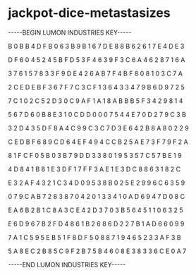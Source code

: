 # jackpot-dice-metastasizes

-----BEGIN LUMON INDUSTRIES KEY-----

B 0 B B 4 D F B 0 6 3 B 9 B 1 6 7 D E 8 8 B 6 2 6 1 7 E 4 D E 3

D F 6 0 4 5 2 4 5 B F D 5 3 F 4 6 3 9 F 3 C 6 A 4 6 2 8 7 1 6 A

3 7 6 1 5 7 8 3 3 F 9 D E 4 2 6 A B 7 F 4 B F 8 0 8 1 0 3 C 7 A

2 C E D E B F 3 6 7 F 7 C 3 C F 1 3 6 4 3 3 4 7 9 B 6 D 9 7 2 5

7 C 1 0 2 C 5 2 D 3 0 C 9 A F 1 A 1 8 A B B B 5 F 3 4 2 9 8 1 4

5 6 7 D 6 0 B 8 E 3 1 0 C D D 0 0 0 7 5 4 4 E 7 0 D 2 7 9 C 3 B

3 2 D 4 3 5 D F 8 A 4 C 9 9 C 3 C 7 D 3 E 6 4 2 B 8 A 8 0 2 2 9

C E D B F 6 8 9 C D 6 4 E F 4 9 4 C C B 2 5 A E 7 3 F 7 9 F 2 A

8 1 F C F 0 5 B 0 3 B 7 9 D D 3 3 8 0 1 9 5 3 5 7 C 5 7 B E 1 9

4 D 8 4 1 B 8 1 E 3 D F 1 7 F F 3 A E 1 E 3 D C 8 8 6 3 1 8 2 C

E 3 2 A F 4 3 2 1 C 3 4 D 0 9 5 3 8 B 0 2 5 E 2 9 9 6 C 6 3 5 9

0 7 9 C A B 7 2 8 3 8 7 0 4 2 0 1 3 3 4 1 0 A D 6 9 4 7 D 0 8 C

E A 6 B 2 B 1 C 8 A 3 C E 4 2 D 3 7 0 3 B 5 6 4 5 1 1 0 6 3 2 5

E 6 D 9 6 7 B 2 F D 4 8 6 1 B 2 6 8 6 D 2 2 7 B 1 A D 6 6 0 9 9

7 A 1 C 5 9 5 E B 5 1 F 8 D F 5 0 8 8 7 1 9 4 6 5 2 3 3 A F 3 B

5 A 8 E C 2 B 8 5 C 9 F 2 B 7 5 B 4 6 0 8 E 3 8 3 3 6 C E 0 A 7

-----END LUMON INDUSTRIES KEY-----
